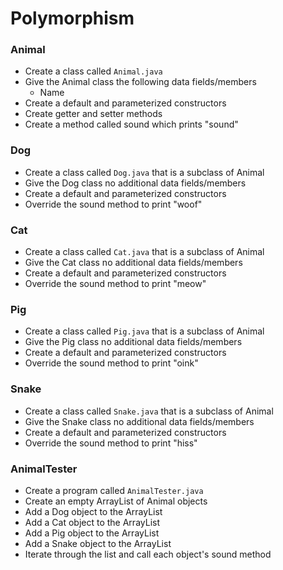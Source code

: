 # Polymorphism

### Animal
- Create a class called `Animal.java`
- Give the Animal class the following data fields/members
  - Name
- Create a default and parameterized constructors
- Create getter and setter methods
- Create a method called sound which prints "sound"

### Dog
- Create a class called `Dog.java` that is a subclass of Animal
- Give the Dog class no additional data fields/members
- Create a default and parameterized constructors
- Override the sound method to print "woof"

### Cat
- Create a class called `Cat.java` that is a subclass of Animal
- Give the Cat class no additional data fields/members
- Create a default and parameterized constructors
- Override the sound method to print "meow"

### Pig
- Create a class called `Pig.java` that is a subclass of Animal
- Give the Pig class no additional data fields/members
- Create a default and parameterized constructors
- Override the sound method to print "oink"

### Snake
- Create a class called `Snake.java` that is a subclass of Animal
- Give the Snake class no additional data fields/members
- Create a default and parameterized constructors
- Override the sound method to print "hiss"

### AnimalTester
- Create a program called `AnimalTester.java`
- Create an empty ArrayList of Animal objects
- Add a Dog object to the ArrayList
- Add a Cat object to the ArrayList
- Add a Pig object to the ArrayList
- Add a Snake object to the ArrayList
- Iterate through the list and call each object's sound method
